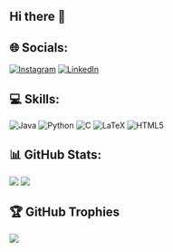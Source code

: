 ## Hi there 👋

## 🌐 Socials:
[![Instagram](https://img.shields.io/badge/Instagram-%23E4405F.svg?&style=for-the-badge&logo=instagram&logoColor=white)](https://www.instagram.com/kevin.jose__/)
[![LinkedIn](https://img.shields.io/badge/LinkedIn-%230077B5.svg?&style=for-the-badge&logo=linkedin&logoColor=white)](www.linkedin.com/in/kevin-jose-048713328)

## 💻 Skills:
![Java](https://img.shields.io/badge/Java-ED8B00?style=for-the-badge&logo=java)
![Python](https://img.shields.io/badge/Python-3670A0?style=for-the-badge&logo=python&logoColor=ffdd54)
![C](https://img.shields.io/badge/C-00599C?style=for-the-badge&logo=c&logoColor=white)
![LaTeX](https://img.shields.io/badge/LaTeX-47A141?style=for-the-badge&logo=latex&logoColor=white)
![HTML5](https://img.shields.io/badge/HTML5-E34F26?style=for-the-badge&logo=html5&logoColor=white)


## 📊 GitHub Stats:
![](https://github-readme-stats.vercel.app/api?username=kevinjose06&theme=dark&hide_border=false&include_all_commits=true&count_private=true)
![](https://github-readme-stats.vercel.app/api/top-langs/?username=kevinjose06&theme=dark&hide_border=false&layout=compact)

## 🏆 GitHub Trophies
![](https://github-profile-trophy.vercel.app/?username=kevinjose06&theme=darkhub&no-frame=true)
